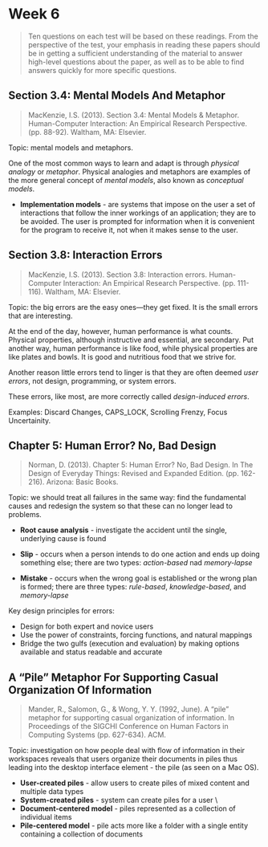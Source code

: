 # Week 6

> Ten questions on each test will be based on these readings. From the perspective of the test, your emphasis in reading these papers should be in getting a sufficient understanding of the material to answer high-level questions about the paper, as well as to be able to find answers quickly for more specific questions.

## Section 3.4: Mental Models And Metaphor

> MacKenzie, I.S. (2013). Section 3.4: Mental Models & Metaphor. Human-Computer Interaction: An Empirical Research Perspective. (pp. 88-92). Waltham, MA: Elsevier.

Topic: mental models and metaphors.

One of the most common ways to learn and adapt is through _physical analogy_ or _metaphor_. Physical analogies and metaphors are examples of the more general concept of _mental models_, also known as _conceptual models_.

- **Implementation models** - are systems that impose on the user a set of interactions that follow the inner workings of an application; they are to be avoided. The user is prompted for information when it is convenient for the program to receive it, not when it makes sense to the user.

## Section 3.8: Interaction Errors

> MacKenzie, I.S. (2013). Section 3.8: Interaction errors. Human-Computer Interaction: An Empirical Research Perspective. (pp. 111-116). Waltham, MA: Elsevier.

Topic: the big errors are the easy ones—they get fixed. It is the small errors that are interesting.

At the end of the day, however, human performance is what counts. Physical properties, although instructive and essential, are secondary. Put another way, human performance is like food, while physical properties are like plates and bowls. It is good and nutritious food that we strive for.

Another reason little errors tend to linger is that they are often deemed _user errors_, not design, programming, or system errors. 

These errors, like most, are more correctly called _design-induced errors_.

Examples:
Discard Changes,
CAPS_LOCK,
Scrolling Frenzy,
Focus Uncertainity.

## Chapter 5: Human Error? No, Bad Design

> Norman, D. (2013). Chapter 5: Human Error? No, Bad Design. In The Design of Everyday Things: Revised and Expanded Edition. (pp. 162-216). Arizona: Basic Books.

Topic: we should treat all failures in the same way: find the fundamental causes and redesign the system so that these can no longer lead to problems.

- **Root cause analysis** - investigate the accident until the single, underlying cause is found

- **Slip** - occurs when a person intends to do one action and ends up doing something else; there are two types: _action-based_ nad _memory-lapse_
- **Mistake** - occurs when the wrong goal is established or the wrong plan is formed; there are three types: _rule-based_, _knowledge-based_, and _memory-lapse_

Key design principles for errors:

- Design for both expert and novice users
- Use the power of constraints, forcing functions, and natural mappings
- Bridge the two gulfs (execution and evaluation) by making options available and status readable and accurate

## A “Pile” Metaphor For Supporting Casual Organization Of Information

> Mander, R., Salomon, G., & Wong, Y. Y. (1992, June). A “pile” metaphor for supporting casual organization of information. In Proceedings of the SIGCHI Conference on Human Factors in Computing Systems (pp. 627-634). ACM.

Topic: investigation on how people deal with flow of information in their workspaces reveals that users organize their documents in piles thus leading into the desktop interface element - the pile (as seen on a Mac OS).

- **User-created piles** - allow users to create piles of mixed content and multiple data types
- **System-created piles** - system can create piles for a user \
- **Document-centered model** - piles represented as a collection of individual items
- **Pile-centered model** - pile acts more like a folder with a single entity containing a collection of documents
